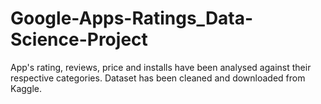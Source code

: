 # Google-Apps-Ratings_Data-Science-Project
App's rating, reviews, price and installs have been analysed against their respective categories. Dataset has been cleaned and downloaded from Kaggle.
